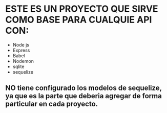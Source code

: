# ESTE ES UN PROYECTO QUE SIRVE COMO BASE PARA CUALQUIE API CON:

- Node js
- Express
- Babel
- Nodemon
- sqlite
- sequelize


## NO tiene configurado los modelos de sequelize, ya que es la parte que deberia agregar de forma particular en cada proyecto.